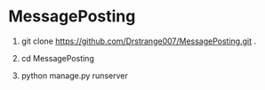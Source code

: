 # MessagePosting


  1. git clone  https://github.com/Drstrange007/MessagePosting.git . 

  2. cd MessagePosting
  
  3. python manage.py runserver
